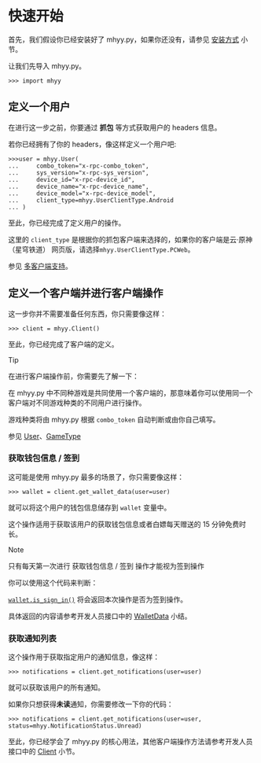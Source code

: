 # 快速开始
首先，我们假设你已经安装好了 mhyy.py，如果你还没有，请参见 [安装方式](../index.md#_4) 小节。

让我们先导入 mhyy.py。

```pycon
>>> import mhyy
```

## 定义一个用户

在进行这一步之前，你要通过 **抓包** 等方式获取用户的 headers 信息。

若你已经拥有了你的 headers，像这样定义一个用户吧:

```pycon
>>>user = mhyy.User(
...     combo_token="x-rpc-combo_token",
...     sys_version="x-rpc-sys_version",
...     device_id="x-rpc-device_id",
...     device_name="x-rpc-device_name",
...     device_model="x-rpc-device_model",
...     client_type=mhyy.UserClientType.Android
... )
```

至此，你已经完成了定义用户的操作。

这里的 `client_type` 是根据你的抓包客户端来选择的，如果你的客户端是云·原神（星穹铁道）
网页版，请选择`mhyy.UserClientType.PCWeb`。

参见 [多客户端支持](./multi_client_support.md)。

## 定义一个客户端并进行客户端操作

这一步你并不需要准备任何东西，你只需要像这样：

```pycon
>>> client = mhyy.Client()
```

至此，你已经完成了客户端的定义。

> [!Tip]
>在进行客户端操作前，你需要先了解一下：
>
> 在 mhyy.py 中不同种游戏是共同使用一个客户端的，那意味着你可以使用同一个客户端对不同游戏种类的不同用户进行操作。
>
> 游戏种类将由 mhyy.py 根据 `combo_token` 自动判断或由你自己填写。
>
> 参见 [User](../api/interface.md#user)、[GameType](../api/interface.md#gametype)


### 获取钱包信息 / 签到

这可能是使用 mhyy.py 最多的场景了，你只需要像这样：

```pycon
>>> wallet = client.get_wallet_data(user=user)
```

就可以将这个用户的钱包信息储存到 `wallet` 变量中。

这个操作适用于获取该用户的获取钱包信息或者白嫖每天赠送的 15 分钟免费时长。

> [!Note]
>
>    只有每天第一次进行 获取钱包信息 / 签到 操作才能视为签到操作
>
>    你可以使用这个代码来判断：
>
>    [`wallet.is_sign_in()`](../api/interface.md#walletdata) 将会返回本次操作是否为签到操作。

具体返回的内容请参考开发人员接口中的 [WalletData](../api/interface.md#walletdata) 小结。

### 获取通知列表

这个操作用于获取指定用户的通知信息，像这样：

```pycon
>>> notifications = client.get_notifications(user=user)
```

就可以获取该用户的所有通知。

如果你只想获得**未读**通知，你需要修改一下你的代码：

```pycon
>>> notifications = client.get_notifications(user=user, status=mhyy.NotificationStatus.Unread)
```

至此，你已经学会了 mhyy.py 的核心用法，其他客户端操作方法请参考开发人员接口中的 [Client](../api/interface.md#client) 小节。